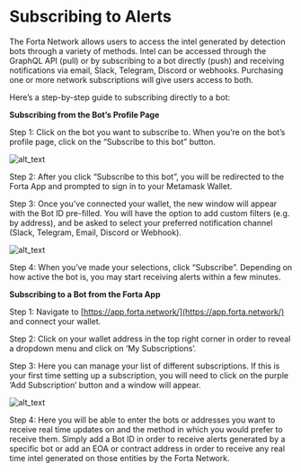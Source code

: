 # Subscribing to Alerts 

The Forta Network allows users to access the intel generated by detection bots through a variety of methods. Intel can be accessed through the GraphQL API (pull) or by subscribing to a bot directly (push) and receiving notifications via email, Slack, Telegram, Discord or webhooks. Purchasing one or more network subscriptions will give users access to both. 

Here’s a step-by-step guide to subscribing directly to a bot:

**Subscribing from the Bot’s Profile Page**

Step 1: Click on the bot you want to subscribe to. When you’re on the bot’s profile page, click on the “Subscribe to this bot” button. 



![alt_text](images/image1.png "image_tooltip")


Step 2: After you click “Subscribe to this bot”, you will be redirected to the Forta App and prompted to sign in to your Metamask Wallet.  
 
Step 3: Once you’ve connected your wallet, the new window will appear with the Bot ID pre-filled. You will have the option to add custom filters (e.g. by address), and be asked to select your preferred notification channel (Slack, Telegram, Email, Discord or Webhook). 



![alt_text](images/image2.png "image_tooltip")


Step 4: When you’ve made your selections, click “Subscribe”. Depending on how active the bot is, you may start receiving alerts within a few minutes. 

**Subscribing to a Bot from the Forta App**

Step 1: Navigate to [https://app.forta.network/](https://app.forta.network/) and connect your wallet. 

Step 2: Click on your wallet address in the top right corner in order to reveal a dropdown menu and click on ‘My Subscriptions’.



Step 3: Here you can manage your list of different subscriptions. If this is your first time setting up a subscription, you will need to click on the purple ‘Add Subscription’ button and a window will appear. 




![alt_text](images/image4.png "image_tooltip")


Step 4: Here you will be able to enter the bots or addresses you want to receive real time updates on and the method in which you would prefer to receive them. Simply add a Bot ID in order to receive alerts generated by a specific bot or add an EOA or contract address in order to receive any real time intel generated on those entities by the Forta Network. 